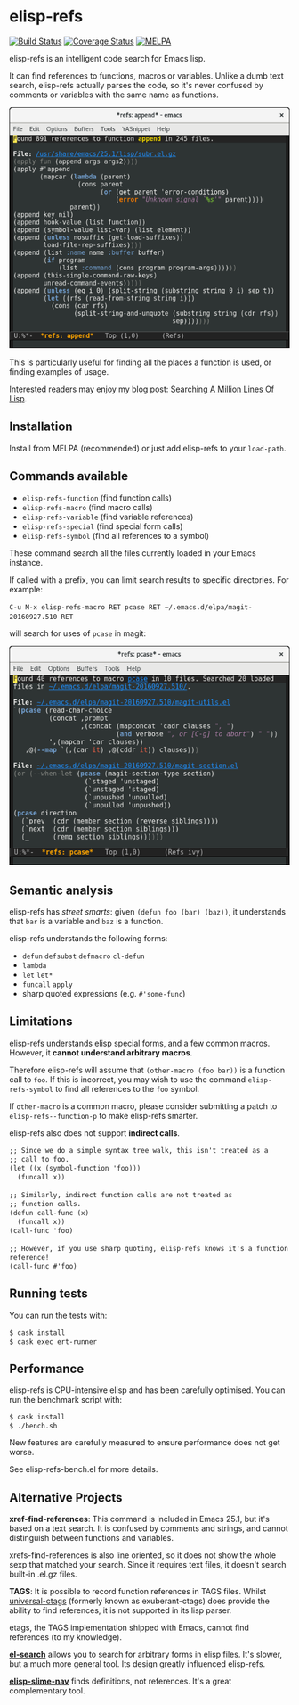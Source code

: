 # elisp-refs
[![Build Status](https://travis-ci.org/Wilfred/elisp-refs.svg?branch=master)](https://travis-ci.org/Wilfred/elisp-refs)
[![Coverage Status](https://coveralls.io/repos/github/Wilfred/elisp-refs/badge.svg?branch=master)](https://coveralls.io/github/Wilfred/elisp-refs?branch=master)
[![MELPA](http://melpa.org/packages/elisp-refs-badge.svg)](http://melpa.org/#/elisp-refs)

elisp-refs is an intelligent code search for Emacs lisp.

It can find references to functions, macros or variables. Unlike a
dumb text search, elisp-refs actually parses the code, so it's never
confused by comments or variables with the same name as functions.

![screenshot](refs_screenshot.png)

This is particularly useful for finding all the places a function is
used, or finding examples of usage.

Interested readers may enjoy my blog post:
[Searching A Million Lines Of Lisp](http://www.wilfred.me.uk/blog/2016/09/30/searching-a-million-lines-of-lisp/).

## Installation

Install from MELPA (recommended) or just add elisp-refs to your `load-path`.

## Commands available

* `elisp-refs-function` (find function calls)
* `elisp-refs-macro` (find macro calls)
* `elisp-refs-variable` (find variable references)
* `elisp-refs-special` (find special form calls)
* `elisp-refs-symbol` (find all references to a symbol)

These command search all the files currently loaded in your Emacs
instance.

If called with a prefix, you can limit search results to specific
directories. For example:

`C-u M-x elisp-refs-macro RET pcase RET ~/.emacs.d/elpa/magit-20160927.510 RET`

will search for uses of `pcase` in magit:

![filtering screenshot](refs_filtered.png)

## Semantic analysis

elisp-refs has *street smarts*: given `(defun foo (bar) (baz))`, it
understands that `bar` is a variable and `baz` is a function.

elisp-refs understands the following forms:

* `defun` `defsubst` `defmacro` `cl-defun`
* `lambda`
* `let` `let*`
* `funcall` `apply`
* sharp quoted expressions (e.g. `#'some-func`)

## Limitations

elisp-refs understands elisp special forms, and a few common
macros. However, it **cannot understand arbitrary macros**.

Therefore elisp-refs will assume that `(other-macro (foo bar))` is a
function call to `foo`. If this is incorrect, you may wish to use the
command `elisp-refs-symbol` to find all references to the `foo` symbol.

If `other-macro` is a common macro, please consider submitting a patch
to `elisp-refs--function-p` to make elisp-refs smarter.

elisp-refs also does not support **indirect calls**.

``` emacs-lisp
;; Since we do a simple syntax tree walk, this isn't treated as a
;; call to foo.
(let ((x (symbol-function 'foo)))
  (funcall x))

;; Similarly, indirect function calls are not treated as
;; function calls.
(defun call-func (x)
  (funcall x))
(call-func 'foo)

;; However, if you use sharp quoting, elisp-refs knows it's a function
reference!
(call-func #'foo)
```

## Running tests

You can run the tests with:

```
$ cask install
$ cask exec ert-runner
```

## Performance

elisp-refs is CPU-intensive elisp and has been carefully optimised. You
can run the benchmark script with:

```
$ cask install
$ ./bench.sh
```

New features are carefully measured to ensure performance does not get
worse.

See elisp-refs-bench.el for more details.

## Alternative Projects

**xref-find-references**: This command is included in Emacs 25.1, but
it's based on a text search. It is confused by comments and strings,
and cannot distinguish between functions and variables.

xrefs-find-references is also line oriented, so it does not show the
whole sexp that matched your search. Since it requires text files,
it doesn't search built-in .el.gz files.

**TAGS**: It is possible to record function references in TAGS
files. Whilst [universal-ctags](https://github.com/universal-ctags/ctags) (formerly
known as exuberant-ctags) does provide the ability to find references,
it is not supported in its lisp parser.

etags, the TAGS implementation shipped with Emacs, cannot find
references (to my knowledge).

**[el-search](https://elpa.gnu.org/packages/el-search.html)** allows
you to search for arbitrary forms in elisp files. It's slower, but a
much more general tool. Its design greatly influenced elisp-refs.

**[elisp-slime-nav](https://github.com/purcell/elisp-slime-nav)**
finds definitions, not references. It's a great complementary tool.
